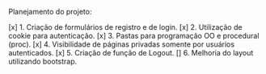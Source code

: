 Planejamento do projeto:

[x] 1. Criação de formulários de registro e de login.
[x] 2. Utilização de cookie para autenticação.
[x] 3. Pastas para programação OO e procedural (proc).
[x] 4. Visibilidade de páginas privadas somente por usuários autenticados.
[x] 5. Criação de função de Logout.
[] 6. Melhoria do layout utilizando bootstrap.
